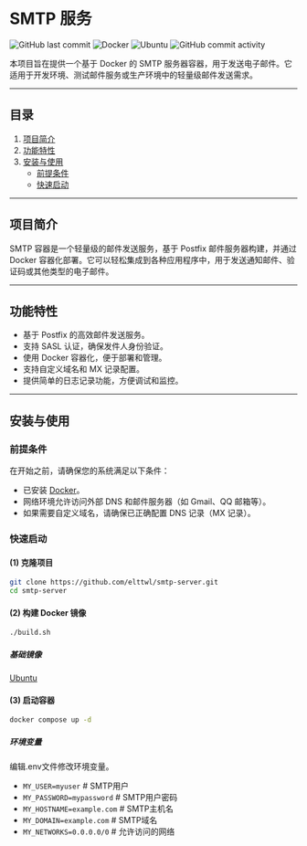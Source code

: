 # SMTP 服务

![GitHub last commit](https://img.shields.io/github/last-commit/elttwl/smtp-server)
![Docker](https://img.shields.io/badge/Docker-v28.0.1-blue)
![Ubuntu](https://img.shields.io/badge/Ubuntu-v24.04-blue)
![GitHub commit activity](https://img.shields.io/github/commit-activity/m/elttwl/smtp-server)


本项目旨在提供一个基于 Docker 的 SMTP 服务器容器，用于发送电子邮件。它适用于开发环境、测试邮件服务或生产环境中的轻量级邮件发送需求。

---

## **目录**

1. [项目简介](#项目简介)
2. [功能特性](#功能特性)
3. [安装与使用](#安装与使用)
   - [前提条件](#前提条件)
   - [快速启动](#快速启动)

---

## **项目简介**

SMTP 容器是一个轻量级的邮件发送服务，基于 Postfix 邮件服务器构建，并通过 Docker 容器化部署。它可以轻松集成到各种应用程序中，用于发送通知邮件、验证码或其他类型的电子邮件。

---

## **功能特性**

- 基于 Postfix 的高效邮件发送服务。
- 支持 SASL 认证，确保发件人身份验证。
- 使用 Docker 容器化，便于部署和管理。
- 支持自定义域名和 MX 记录配置。
- 提供简单的日志记录功能，方便调试和监控。

---

## **安装与使用**

### **前提条件**

在开始之前，请确保您的系统满足以下条件：

- 已安装 [Docker](https://www.docker.com/)。
- 网络环境允许访问外部 DNS 和邮件服务器（如 Gmail、QQ 邮箱等）。
- 如果需要自定义域名，请确保已正确配置 DNS 记录（MX 记录）。

### **快速启动**

#### **(1) 克隆项目**

```bash
git clone https://github.com/elttwl/smtp-server.git
cd smtp-server
```

#### **(2) 构建 Docker 镜像**
```bash
./build.sh
```

##### 基础镜像
[Ubuntu](https://hub.docker.com/_/ubuntu/)

#### **(3) 启动容器**
```bash
docker compose up -d
```

##### 环境变量
编辑.env文件修改环境变量。
- `MY_USER=myuser` # SMTP用户
- `MY_PASSWORD=mypassword` # SMTP用户密码
- `MY_HOSTNAME=example.com` # SMTP主机名
- `MY_DOMAIN=example.com` # SMTP域名
- `MY_NETWORKS=0.0.0.0/0` # 允许访问的网络
